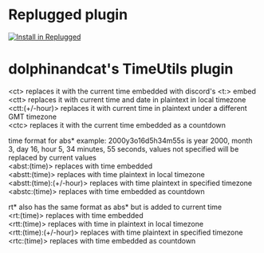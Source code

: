 # Replugged plugin

[![Install in Replugged](https://img.shields.io/badge/-Install%20in%20Replugged-blue?style=for-the-badge&logo=none)](https://replugged.dev/install?identifier=nosite.dolphinandcat.TimeUtils&source=github)

# dolphinandcat's TimeUtils plugin

\<ct> replaces it with the current time embedded with discord's <t:> embed <br /> \<ctt> replaces it
with current time and date in plaintext in local timezone <br/> \<ctt:(+/-hour)> replaces it with
current time in plaintext under a different GMT timezone <br/> \<ctc> replaces it with the current
time embedded as a countdown

time format for abs\* example: 2000y3o16d5h34m55s is year 2000, month 3, day 16, hour 5, 34 minutes,
55 seconds, values not specified will be replaced by current values <br/> \<abst:(time)> replaces
with time embedded <br/> \<abstt:(time)> replaces with time plaintext in local timezone <br/>
\<abstt:(time):(+/-hour)> replaces with time plaintext in specified timezone <br/> \<abstc:(time)>
replaces with time embedded as countdown <br/>

rt* also has the same format as abs* but is added to current time <br/> \<rt:(time)> replaces with
time embedded <br/> \<rtt:(time)> replaces with time in plaintext in local timezone <br/>
\<rtt:(time):(+/-hour)> replaces with time plaintext in specified timezone <br/> \<rtc:(time)>
replaces with time embedded as countdown <br/>
